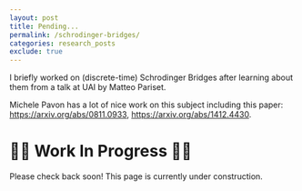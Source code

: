```yaml
---
layout: post
title: Pending...
permalink: /schrodinger-bridges/
categories: research_posts
exclude: true
---
```


I briefly worked on (discrete-time) Schrodinger Bridges after learning about them from a talk at UAI by Matteo Pariset. 

Michele Pavon has a lot of nice work on this subject including this paper: https://arxiv.org/abs/0811.0933, https://arxiv.org/abs/1412.4430.


# 🚧🚧 Work In Progress 🚧🚧
Please check back soon! This page is currently under construction.